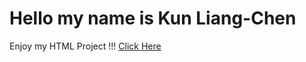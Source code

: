 # Hello my name is Kun Liang-Chen
Enjoy my HTML Project !!!
[Click Here](https://welbeychen.github.io/)
